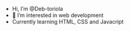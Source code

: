 - Hi, I’m @Deb-toriola
- 👀 I’m interested in web development 
- Currently learning HTML, CSS and Javacript





